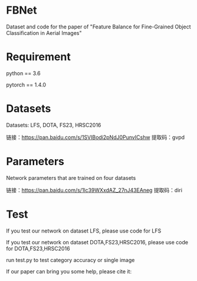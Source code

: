 # FBNet
Dataset and code for the paper of "Feature Balance for Fine-Grained Object
Classification in Aerial Images"
# Requirement
python == 3.6

pytorch == 1.4.0
# Datasets
Datasets: LFS, DOTA, FS23, HRSC2016

链接：https://pan.baidu.com/s/1SVIBodi2pNdJ0PunvICshw 提取码：gvpd
# Parameters
Network parameters that are trained on four datasets

链接：https://pan.baidu.com/s/1lc39WXxdAZ_27nJ43EAneg 提取码：diri
# Test
If you test our network on dataset LFS, please use code for LFS

If you test our network on dataset DOTA,FS23,HRSC2016, please use code for DOTA,FS23,HRSC2016

run test.py to test category accuracy or single image

If our paper can bring you some help, please cite it: 

